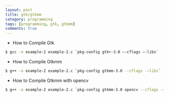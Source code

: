 ```yaml
---
layout: post
title: gtk/gtkmm
category: programming 
tags: [programming, gtk, gtkmm]
comments: true
---
```

  
* How to Compile Gtk
``` bash
$ gcc -o example-2 example-2.c `pkg-config gtk+-3.0 –-cflags –-libs`
```
* How to Compile Gtkmm
``` bash
$ g++ -o example-2 example-2.c `pkg-config gtkmm-3.0 --cflags -–libs` -std=c++11
```
* How to Compile Gtkmm with opencv
``` bash
$ g++ -o example-2 example-2.c `pkg-config gtkmm-3.0 opencv --cflags -–libs` -std=c++11
```
